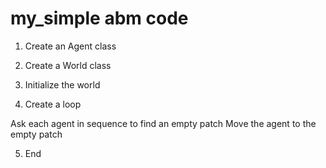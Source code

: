 # my_simple abm code
1. Create an Agent class

2. Create a World class

3. Initialize the world

4. Create a loop

Ask each agent in sequence to find an empty patch
Move the agent to the empty patch

5. End

